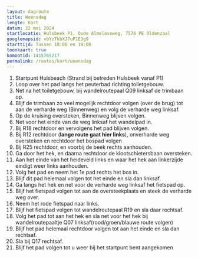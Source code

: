 ```yaml
---
layout: dagroute
title: Woensdag
lengte: Kort
datum: 22 mei 2024
startlocatie: Hulsbeek P1, Oude Almeloseweg, 7576 PE Oldenzaal
googlemapsid: vbYzTkbXJ7uP1E3g9
starttijd: Tussen 18:00 en 19:00
toonkaart: true
komootid: 1415765217
permalink: /routes/kort/woensdag
---
```


1.	Startpunt Hulsbeach (Strand bij betreden Hulsbeek vanaf P1) 
2.	Loop over het pad langs het peuterbad richting toiletgebouw. 
3.	Net na het toiletgebouw, bij wandelroutepaal Q09 linksaf de trimbaan op. 
4.	Blijf de trimbaan zo veel mogelijk rechtdoor volgen (over de brug) tot aan de verharde weg (Binnenweg) en volg de verharde weg linksaf. 
5.	Op de kruising oversteken, Binnenweg blijven volgen. 
6.	Net voor het einde van de weg linksaf het wandelpad in. 
7.	Bij R18 rechtdoor en vervolgens het pad blijven volgen. 
8.	Bij R12 rechtdoor (**lange route gaat hier links**), onverharde weg oversteken en rechtdoor het bospad volgen  
9.	Bij R25 rechtdoor, en voorbij de beek rechts aanhouden. 
10.	Ga door het hek, en daarna rechtdoor de klootschietersbaan oversteken. 
11.	Aan het einde van het heideveld links en waar het hek aan linkerzijde eindigt weer links aanhouden. 
12.	Volg het pad en neem het 1e pad rechts het bos in. 
13.	Blijf dit pad helemaal volgen tot het einde en sla dan linksaf. 
14.	Ga langs het hek en net voor de verharde weg linksaf het fietspad op.  
15.	Blijf het fietspad volgen tot aan de oversteekplaats en steek de verharde weg over. 
16.	Neem het rode fietspad naar links. 
17.	Blijf het fietspad volgen tot wandelroutepaal R19 en sla daar rechtsaf. 
18.	Volg het pad tot aan het hek en sla net voor het hek bij wandelroutepaaltje Q07 linksaf(rood/groen/blauwe route volgen) 
19.	Blijf het pad helemaal rechtdoor volgen tot aan het einde en sla dan rechtsaf. 
20.	Sla bij Q17 rechtsaf. 
21.	Blijf het pad volgen tot u weer bij het startpunt bent aangekomen  
